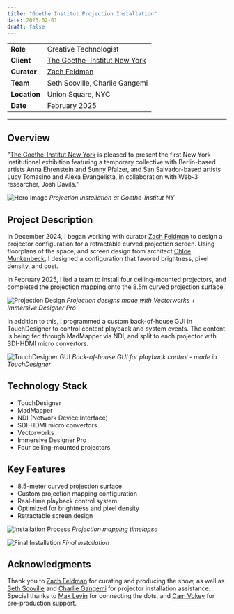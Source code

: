 ```yaml
---
title: "Goethe Institut Projection Installation"
date: 2025-02-01
draft: false
---
```


| | |
|---|---|
| **Role** | Creative Technologist |
| **Client** | [The Goethe-Institut New York](https://www.goethe.de/ins/us/en/sta/ney.html) |
| **Curator** | [Zach Feldman](https://www.zach-feldman.com/about/bio.html) |
| **Team** | Seth Scoville, Charlie Gangemi |
| **Location** | Union Square, NYC |
| **Date** | February 2025 |

---

## Overview

"[The Goethe-Institut New York](https://www.goethe.de/ins/us/en/sta/ney/ver.cfm?event_id=26362812) is pleased to present the first New York institutional exhibition featuring a temporary collective with Berlin-based artists Anna Ehrenstein and Sunny Pfalzer, and San Salvador-based artists Lucy Tomasino and Alexa Evangelista, in collaboration with Web-3 researcher, Josh Davila."

![Hero Image](/images/projects/goethe-institut/hero.jpg)
*Projection Installation at Goethe-Institut NY*

## Project Description

In December 2024, I began working with curator [Zach Feldman](https://www.zach-feldman.com/about/bio.html) to design a projector configuration for a retractable curved projection screen. Using floorplans of the space, and screen design from architect [Chloe Munkenbeck](https://chloemunkenbeck.cargo.site/), I designed a configuration that favored brightness, pixel density, and cost.

In February 2025, I led a team to install four ceiling-mounted projectors, and completed the projection mapping onto the 8.5m curved projection surface.

![Projection Design](/images/projects/goethe-institut/projection-design.jpg)
*Projection designs made with Vectorworks + Immersive Designer Pro*

In addition to this, I programmed a custom back-of-house GUI in TouchDesigner to control content playback and system events. The content is being fed through MadMapper via NDI, and split to each projector with SDI-HDMI micro convertors.

![TouchDesigner GUI](/images/projects/goethe-institut/touchdesigner-gui.jpg)
*Back-of-house GUI for playback control - made in TouchDesigner*

## Technology Stack

- TouchDesigner
- MadMapper
- NDI (Network Device Interface)
- SDI-HDMI micro convertors
- Vectorworks
- Immersive Designer Pro
- Four ceiling-mounted projectors

## Key Features

- 8.5-meter curved projection surface
- Custom projection mapping configuration
- Real-time playback control system
- Optimized for brightness and pixel density
- Retractable screen design

![Installation Process](/images/projects/goethe-institut/installation-timelapse.jpg)
*Projection mapping timelapse*

![Final Installation](/images/projects/goethe-institut/final-installation.jpg)
*Final installation*

## Acknowledgments

Thank you to [Zach Feldman](https://www.zach-feldman.com/about/bio.html) for curating and producing the show, as well as [Seth Scoville](https://www.instagram.com/aquaengineer.media/) and [Charlie Gangemi](https://www.instagram.com/zavoli.headless/) for projector installation assistance. Special thanks to [Max Levin](https://maxlevin.me/) for connecting the dots, and [Cam Vokey](https://vacationland.club/cam-vokey) for pre-production support.
